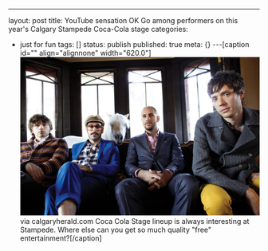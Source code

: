 ---
layout: post
title: YouTube sensation OK Go among performers on this year's Calgary Stampede Coca-Cola
  stage
categories: 
- just for fun
tags: []
status: publish
published: true
meta: {}
---[caption id="" align="alignnone" width="620.0"]
![via calgaryherald.com Coca Cola Stage lineup is always interesting at Stampede. Where else can you get so much quality ](/squarespace_images/static_50d2902fe4b0959a0871a12c_50d29312e4b04687d9db341b_50d29312e4b04687d9db3467_1355977493748__img.jpg) via calgaryherald.com Coca Cola Stage lineup is always interesting at Stampede. Where else can you get so much quality "free" entertainment?[/caption]
